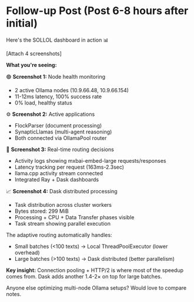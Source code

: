 # Follow-up Post (Post 6-8 hours after initial)

Here's the SOLLOL dashboard in action 📊

[Attach 4 screenshots]

**What you're seeing:**

🟢 **Screenshot 1:** Node health monitoring
- 2 active Ollama nodes (10.9.66.48, 10.9.66.154)
- 11-12ms latency, 100% success rate
- 0% load, healthy status

⚙️ **Screenshot 2:** Active applications
- FlockParser (document processing)
- SynapticLlamas (multi-agent reasoning)
- Both connected via OllamaPool router

🎯 **Screenshot 3:** Real-time routing decisions
- Activity logs showing mxbai-embed-large requests/responses
- Latency tracking per request (163ms-2.3sec)
- llama.cpp activity stream connected
- Integrated Ray + Dask dashboards

📈 **Screenshot 4:** Dask distributed processing
- Task distribution across cluster workers
- Bytes stored: 299 MiB
- Processing + CPU + Data Transfer phases visible
- Task stream showing parallel execution

The adaptive routing automatically handles:
- Small batches (<100 texts) → Local ThreadPoolExecutor (lower overhead)
- Large batches (>100 texts) → Dask distributed (better parallelism)

**Key insight:** Connection pooling + HTTP/2 is where most of the speedup comes from. Dask adds another 1.4-2× on top for large batches.

Anyone else optimizing multi-node Ollama setups? Would love to compare notes.

